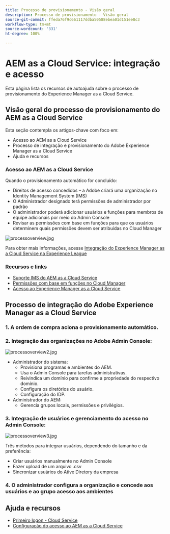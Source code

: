 ```yaml
---
title: Processo de provisionamento - Visão geral
description: Processo de provisionamento - Visão geral
source-git-commit: ffeda76f9c661117ddba50588ebea01d151ee8c3
workflow-type: tm+mt
source-wordcount: '331'
ht-degree: 100%

---
```



# AEM as a Cloud Service: integração e acesso

Esta página lista os recursos de autoajuda sobre o processo de provisionamento do Experience Manager as a Cloud Service.

## Visão geral do processo de provisionamento do AEM as a Cloud Service

Esta seção contempla os artigos-chave com foco em:

* Acesso ao AEM as a Cloud Service
* Processo de integração e provisionamento do Adobe Experience Manager as a Cloud Service
* Ajuda e recursos


### Acesso ao AEM as a Cloud Service

Quando o provisionamento automático for concluído:

* Direitos de acesso concedidos – a Adobe criará uma organização no Identity Management System (IMS)
* O Administrador designado terá permissões de administrador por padrão
* O administrador poderá adicionar usuários e funções para membros de equipe adicionais por meio do Admin Console
* Revisar as permissões com base em funções para que os usuários determinem quais permissões devem ser atribuídas no Cloud Manager

![processoverview.jpg](assets/processOverview.jpg)


Para obter mais informações, acesse [Integração do Experience Manager as a Cloud Service na Experience League](https://experienceleague.adobe.com/docs/experience-manager-cloud-service/onboarding/home.html?lang=pt-BR)

### Recursos e links

* [Suporte IMS do AEM as a Cloud Service](https://experienceleague.adobe.com/docs/experience-manager-cloud-service/security/ims-support.html?lang=pt-BR)
* [Permissões com base em funções no Cloud Manager](https://experienceleague.adobe.com/docs/experience-manager-cloud-service/onboarding/what-is-required/role-based-permissions.html?lang=pt-BR#what-is-required)
* [Acesso ao Experience Manager as a Cloud Service](https://experienceleague.adobe.com/docs/experience-manager-cloud-service/onboarding/getting-access/navigation.html?lang=pt-BR#getting-access)


## Processo de integração do Adobe Experience Manager as a Cloud Service

### 1. A ordem de compra aciona o provisionamento automático.

### 2. Integração das organizações no Adobe Admin Console:

![processoverview2.jpg](assets/processOverview2.jpg)

* Administrador do sistema:
   * Provisiona programas e ambientes do AEM.
   * Usa o Admin Console para tarefas administrativas.
   * Reivindica um domínio para confirme a propriedade do respectivo domínio.
   * Configura os diretórios do usuário.
   * Configuração do IDP.
* Administrador do AEM:
   * Gerencia grupos locais, permissões e privilégios.

### 3. Integração de usuários e gerenciamento do acesso no Admin Console:

![processoverview3.jpg](assets/processOverview3.jpg)

Três métodos para integrar usuários, dependendo do tamanho e da preferência:
* Criar usuários manualmente no Admin Console
* Fazer upload de um arquivo .csv
* Sincronizar usuários do Ative
Diretory da empresa

### 4. O administrador configura a organização e concede aos usuários e ao grupo acesso aos ambientes

## Ajuda e recursos

* [Primeiro logon - Cloud Service](/help/journey-onboarding/sysadmin/learning-path-aem-users.md)
* [Configuração do acesso ao AEM as a Cloud Service](https://experienceleague.adobe.com/docs/experience-manager-learn/cloud-service/accessing/overview.html?lang=pt-BR#accessing)
